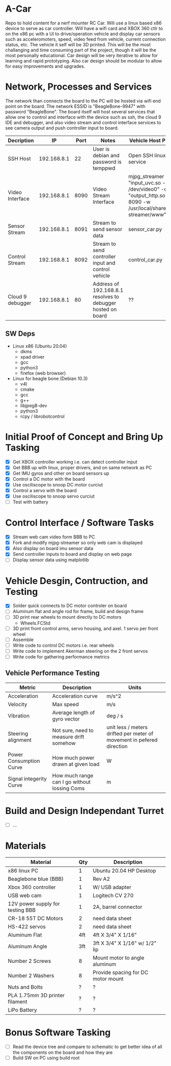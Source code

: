 # A-Car
Repo to hold content for a nerf mounter RC Car. Will use a linux based x86
device to serve as car controller. Will have a wifi card and XBOX 360 ctlr to
on the x86 pc with a UI to drive/operation vehicle and display car 
sensors such as acceleromoters, speed, video feed from vehicle, current 
connection status, etc. The vehicle it self will be 3D printed. This will be
the most challanging and time consuming part of the project, though it will be
the most personally educational. Car design will be very iterative to allow for
learning and rapid prototyping. Also car design should be modular to allow for 
easy improvements and upgrades.

# Network, Processes and Services
The network than connects the board to the PC will be hosted via wifi end point
on the board. The network ESSID is "BeagleBone-9947" with password "BeagleBone".
The board itself will host several services that allow one to control and 
interface with the device such as ssh, the cloud 9 IDE and debugger, and also
video stream and control interface services to see camera output and push 
controller input to board.

| Decription  |  IP | Port  | Notes | Vehicle Host Process | PC Client Process |
| --- | ---  | -------- | ---------- | --- | --- |
| SSH Host | 192.168.8.1 | 22 | User is debian and password is temppwd | Open SSH linux host service | Open SSH client command |
| Video Interface | 192.168.8.1 | 8090 | Video Stream Interface | mjpg_streamer -i "input_uvc.so -d /dev/video0" -o "output_http.so -p 8090 -w /usr/local/share/mjpg-streamer/www" | firefox http://192.168.8.1:8090/ctlr.html |
| Sensor Stream | 192.168.8.1 | 8091 | Stream to send sensor data | sensor_car.py | sensor_pc.py |
| Control Stream | 192.168.8.1 | 8092 | Stream to send controller input and control vehicle | control_car.py | ctlr |
| Cloud 9 debugger | 192.168.8.1 | 80 | Address of 192.168.8.1 resolves to debugger hosted on board | ?? | firefox 192.168.8.1 |

## SW Deps
- Linux x86 (Ubuntu 20.04)
    - dkms
    - xpad driver
    - gcc
    - python3
    - firefox (web browser)
- Linux for beagle bone (Debian 10.3)
    - v4l
    - cmake
    - gcc
    - g++
    - libjpeg8-dev
    - python3
    - rcpy / librobotcontrol

# Initial Proof of Concept and Bring Up Tasking
- [X] Get XBOX controller working i.e. can detect controller input
- [X] Get BBB up with linux, proper drivers, and on same network as PC
- [X] Get IMU gyros and other on board sensors up
- [X] Control a DC motor with the board
- [X] Use osciliscope to snoop DC motor curciut
- [X] Control a servo with the board
- [X] Use osciliscope to snoop servo curciut
- [ ] Test with battery

# Control Interface / Software Tasks
- [X] Stream web cam video form BBB to PC
- [X] Fork and modify mjpg-streamer so only web cam is displayed
- [X] Also display on board imu sensor data
- [X] Send controller inputs to board and display on web page
- [ ] Display sensor data using matplotlib

# Vehicle Desgin, Contruction, and Testing

- [X] Solder quick connects to DC motor controler on board
- [ ] Aluminum flat and angle rod for frame, build and design frame
- [ ] 3D print rear wheels to mount directly to DC motors
   - Wheels.FCStd
- [ ] 3D print front control arms, servo housing, and axel. 1 servo per front
      wheel
- [ ] Assemble
- [ ] Write code to control DC motors i.e. rear wheels
- [ ] Write code to implement Akerman steering on the 2 front servos
- [ ] Write code for gathering performance metrics

## Vehicle Performance Testing

| Metric | Description | Units |
| --- | --- | --- |
| Acceleration | Acceleration curve | m/s^2 |
| Velocity | Max speed | m/s |
| Vibration | Average length of gyro vector | deg / s |
| Steering alignment | Not sure, need to measure drift somehow | unit less / meters drifted per meter of movement in pefered direction |
| Power Consumption Curve | How much power drawn at given load | W |
| Signal integerity Curve | How much range can I go without lossing Coms | m |

# Build and Design Independant Turret
- [ ] ...

# Materials

| Material | Qty | Description |
| --- | --- | --- |
| x86 linux PC | 1 | Ubuntu 20.04 HP Desktop |
| Beaglebone blue (BBB) | 1 | Rev A2 |
| Xbox 360 controller | 1 | W/ USB adapter |
| USB web cam | 1 | Logitech CV 270 |
| 12V power supply for testing BBB | 1 | 2A, barrel connector |
| CR-18 55T DC Motors | 2 | need data sheet |
| HS-422 servos | 2 | need data sheet |
| Aluminum Flat | 4ft | 4ft X 3/4" X 1/16" | 
| Aluminum Angle | 3ft | 3ft X 3/4" X 1/16" w/ 1/2" lip |
| Number 2 Screws | 8 | Mount motor to angle aluminum |
| Number 2 Washers | 8 | Provide spacing for DC motor mount |
| Nuts and Bolts | ? | ? |
| PLA 1.75mm 3D printer filament | ? | ? |
| LiPo Battery | ? | ? |

# Bonus Software Tasking
- [ ] Read the device tree and compare to schematic to get better idea of all
      the components on the board and how they are
- [ ] Build SW on PC using build root